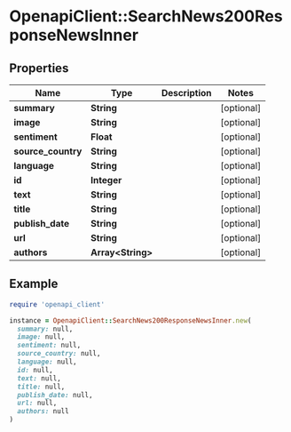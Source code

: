 # OpenapiClient::SearchNews200ResponseNewsInner

## Properties

| Name | Type | Description | Notes |
| ---- | ---- | ----------- | ----- |
| **summary** | **String** |  | [optional] |
| **image** | **String** |  | [optional] |
| **sentiment** | **Float** |  | [optional] |
| **source_country** | **String** |  | [optional] |
| **language** | **String** |  | [optional] |
| **id** | **Integer** |  | [optional] |
| **text** | **String** |  | [optional] |
| **title** | **String** |  | [optional] |
| **publish_date** | **String** |  | [optional] |
| **url** | **String** |  | [optional] |
| **authors** | **Array&lt;String&gt;** |  | [optional] |

## Example

```ruby
require 'openapi_client'

instance = OpenapiClient::SearchNews200ResponseNewsInner.new(
  summary: null,
  image: null,
  sentiment: null,
  source_country: null,
  language: null,
  id: null,
  text: null,
  title: null,
  publish_date: null,
  url: null,
  authors: null
)
```

